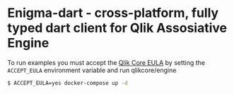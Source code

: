 # Enigma-dart - cross-platform, fully typed dart client for Qlik Assosiative Engine

To run examples you must accept the [Qlik Core EULA](https://qlikcore.com/beta/) by setting the `ACCEPT_EULA` environment variable and run qlikcore/engine 

```sh
$ ACCEPT_EULA=yes docker-compose up -d
```

